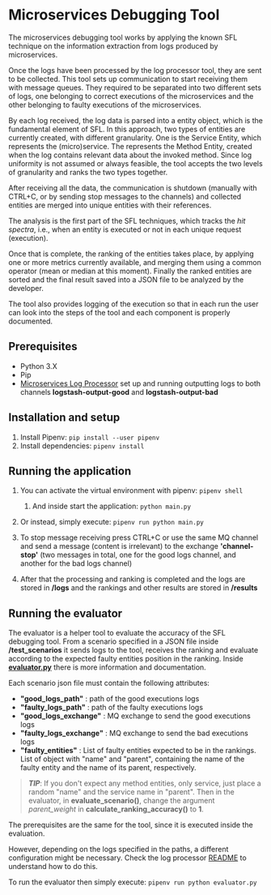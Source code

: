 # Microservices Debugging Tool

The microservices debugging tool works by applying the known SFL technique on the information extraction from logs produced by microservices.

Once the logs have been processed by the log processor tool, they are sent to be collected.
This tool sets up communication to start receiving them with message queues.
They required to be separated into two different sets of logs, one belonging to correct executions of the microservices and the other belonging to faulty executions of the microservices.

By each log received, the log data is parsed into a entity object, which is the fundamental element of SFL.
In this approach, two types of entities are currently created, with different granularity. One is the Service Entity, which represents the (micro)service.
The represents the Method Entity, created when the log contains relevant data about the invoked method. Since log uniformity is not assumed or always feasible,
the tool accepts the two levels of granularity and ranks the two types together.

After receiving all the data, the communication is shutdown (manually with CTRL+C, or by sending stop messages to the channels) and collected entities are merged into unique entities with their references.

The analysis is the first part of the SFL techniques, which tracks the *hit spectra*, i.e., when an entity is executed or not in each unique request (execution).

Once that is complete, the ranking of the entities takes place, by applying one or more metrics currently available, and merging them using a common operator (mean or median at this moment).
Finally the ranked entities are sorted and the final result saved into a JSON file to be analyzed by the developer.

The tool also provides logging of the execution so that in each run the user can look into the steps of the tool and each component is properly documented.

## Prerequisites

* Python 3.X
* Pip
* [Microservices Log Processor](../microservices-log-processor/) set up and running outputting logs to both channels **logstash-output-good** and **logstash-output-bad**

## Installation and setup

1. Install Pipenv: ```pip install --user pipenv```
2. Install dependencies: ```pipenv install```

## Running the application

1. You can activate the virtual environment with pipenv: ```pipenv shell```
   1. And inside start the application: ```python main.py```

2. Or instead, simply execute: ```pipenv run python main.py```
3. To stop message receiving press CTRL+C or use the same MQ channel and send a message (content is irrelevant) to the exchange **'channel-stop'** (two messages in total, one for the good logs channel, and another for the bad logs channel)
4. After that the processing and ranking is completed and the logs are stored in **/logs** and the rankings and other results are stored in **/results**

## Running the evaluator

The evaluator is a helper tool to evaluate the accuracy of the SFL debugging tool. From a scenario specified in a JSON file inside **/test_scenarios** it sends logs to the tool, receives the ranking and evaluate according to the expected faulty entities position in the ranking. Inside **[evaluator.py](evaluator.py)** there is more information and documentation.

Each scenario json file must contain the following attributes:

* **"good_logs_path"** : path of the good executions logs
* **"faulty_logs_path"** : path of the faulty executions logs
* **"good_logs_exchange"** : MQ exchange to send the good executions logs
* **"faulty_logs_exchange"** : MQ exchange to send the bad executions logs
* **"faulty_entities"** : List of faulty entities expected to be in the rankings. List of object with "name" and "parent", containing the name of the faulty entity and the name of its parent, respectively.

> ***TIP***: If you don't expect any method entities, only service, just place a random "name" and the service name in "parent". Then in the evaluator, in **evaluate_scenario()**, change the argument *parent_weight* in **calculate_ranking_accuracy()** to **1**.

The prerequisites are the same for the tool, since it is executed inside the evaluation.

However, depending on the logs specified in the paths, a different configuration might be necessary. Check the log processor [README](../microservices-log-processor/README.md) to understand how to do this.

To run the evaluator then simply execute: ```pipenv run python evaluator.py```
